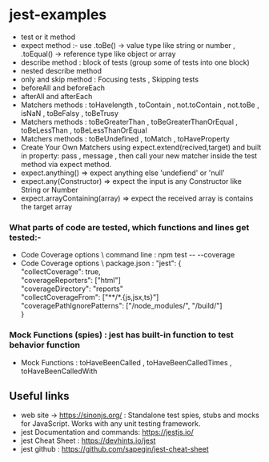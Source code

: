 # jest-examples

- test or it method 
- expect method :- use .toBe() -> value type like string or number , .toEqual() -> reference type like object or array
- describe method : block of tests (group some of tests into one block)
- nested describe method 
- only and skip method : Focusing tests , Skipping tests
- beforeAll and beforeEach
- afterAll and afterEach
- Matchers methods : toHavelength , toContain , not.toContain , not.toBe , isNaN , toBeFalsy , toBeTrusy
- Matchers methods : toBeGreaterThan , toBeGreaterThanOrEqual , toBeLessThan , toBeLessThanOrEqual 
- Matchers methods : toBeUndefined , toMatch , toHaveProperty
- Create Your Own Matchers using expect.extend(recived,target) and built in property: pass , message , then call your new matcher inside the test method via expect method.
- expect.anything() => expect anything else 'undefiend' or 'null'
- expect.any(Constructor) => expect the input is any Constructor like String or Number
- expect.arrayContaining(array) => expect the received array is contains the target array
### What parts of code are tested, which functions and lines get tested:-
 - Code Coverage options \ command line : npm test -- --coverage
 - Code Coverage options \ package.json : "jest": {     <br />
     "collectCoverage":     true,                       <br />
     "coverageReporters":   ["html"]                    <br />
     "coverageDirectory":   "reports"                   <br />
     "collectCoverageFrom": ["**/*.{js,jsx,ts}"]        <br />
     "coveragePathIgnorePatterns": ["/node_modules/", "/build/"]     <br />
     } 
### Mock Functions (spies) : jest has built-in function to test behavior function
- Mock Functions : toHaveBeenCalled , toHaveBeenCalledTimes , toHaveBeenCalledWith

## Useful links
- web site -> https://sinonjs.org/ : Standalone test spies, stubs and mocks for JavaScript.
Works with any unit testing framework.
- jest Documentation and commands: https://jestjs.io/
- jest Cheat Sheet :  https://devhints.io/jest
- jest github : https://github.com/sapegin/jest-cheat-sheet